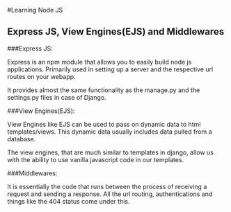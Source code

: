 #Learning Node JS

## Express JS, View Engines(EJS) and Middlewares

###Express JS: 

Express is an npm module that allows you to easily build node js applications. Primarily used in setting up a server and the respective url routes on your webapp.

It provides almost the same functionality as the manage.py and the settings.py files in case of Django.

###View Engines(EJS):

View Engines like EJS can be used to pass on dynamic data to html templates/views. This dynamic data usually includes data pulled from a database.

The view engines, that are much similar to templates in django, allow us with the ability to use vanilla javascript code in our templates.

###Middlewares:

It is essentially the code that runs between the process of receiving a request and sending a response. All the url routing, authentications and things like the 404 status come under this.
